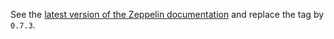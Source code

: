 See the [latest version of the Zeppelin documentation](../zeppelin-0.9.0/README.md) and replace the tag by `0.7.3`.